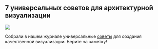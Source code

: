 ## 7 универсальных советов для архитектурной визуализации

![](/img/SVR_15/1684866516_b404cover.jpeg#rounded)

Собрали в нашем журнале универсальные [советы](https://softculture.cc/blog/entries/articles/viz-tips) для создания качественной визуализации. Берите на заметку!
